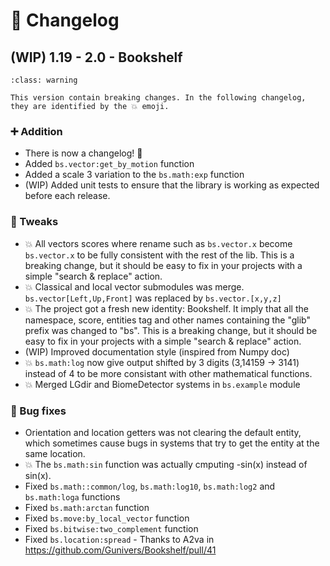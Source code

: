 # 🔧 Changelog

## (WIP) 1.19 - 2.0 - Bookshelf

```{admonition} Breaking changes
:class: warning

This version contain breaking changes. In the following changelog, they are identified by the 💥 emoji.
```

### ➕ Addition

- There is now a changelog! 🎉
- Added `bs.vector:get_by_motion` function
- Added a scale 3 variation to the `bs.math:exp` function
- (WIP) Added unit tests to ensure that the library is working as expected before each release.

### 🔁 Tweaks

- 💥 All vectors scores where rename such as `bs.vector.x` become `bs.vector.x` to be fully consistent with the rest of the lib. This is a breaking change, but it should be easy to fix in your projects with a simple "search & replace" action.
- 💥 Classical and local vector submodules was merge. `bs.vector[Left,Up,Front]` was replaced by `bs.vector.[x,y,z]`
- 💥 The project got a fresh new identity: Bookshelf. It imply that all the namespace, score, entities tag and other names containing the "glib" prefix was changed to "bs". This is a breaking change, but it should be easy to fix in your projects with a simple "search & replace" action.
- (WIP) Improved documentation style (inspired from Numpy doc)
- 💥 `bs.math:log` now give output shifted by 3 digits (3,14159 -> 3141) instead of 4 to be more consistant with other mathematical functions.
- 💥 Merged LGdir and BiomeDetector systems in `bs.example` module

### 🐛 Bug fixes

- Orientation and location getters was not clearing the default entity, which sometimes cause bugs in systems that try to get the entity at the same location.
- 💥 The `bs.math:sin` function was actually cmputing -sin(x) instead of sin(x).
- Fixed `bs.math::common/log`, `bs.math:log10`, `bs.math:log2` and `bs.math:loga` functions
- Fixed `bs.math:arctan` function
- Fixed `bs.move:by_local_vector` function
- Fixed `bs.bitwise:two_complement` function
- Fixed `bs.location:spread` - Thanks to A2va in https://github.com/Gunivers/Bookshelf/pull/41
